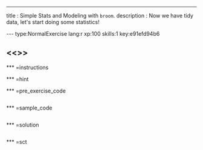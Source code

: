 ---
title       : Simple Stats and Modeling with `broom`.
description : Now we have tidy data, let's start doing some statistics!


--- type:NormalExercise lang:r xp:100 skills:1 key:e91efd94b6
## <<<New Exercise>>>


*** =instructions

*** =hint

*** =pre_exercise_code
```{r}

```

*** =sample_code
```{r}

```

*** =solution
```{r}

```

*** =sct
```{r}

```
